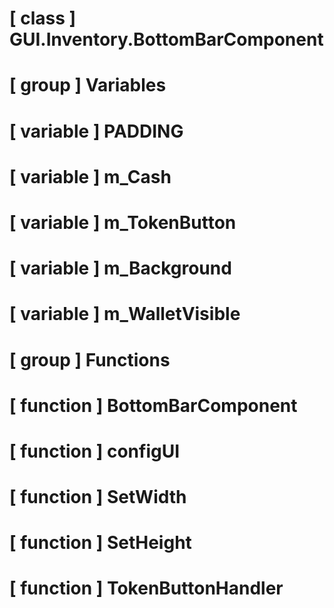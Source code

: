 # [ class ] GUI.Inventory.BottomBarComponent

# [ group ] Variables

# [ variable ] PADDING

# [ variable ] m_Cash

# [ variable ] m_TokenButton

# [ variable ] m_Background

# [ variable ] m_WalletVisible

# [ group ] Functions

# [ function ] BottomBarComponent

# [ function ] configUI

# [ function ] SetWidth

# [ function ] SetHeight

# [ function ] TokenButtonHandler

